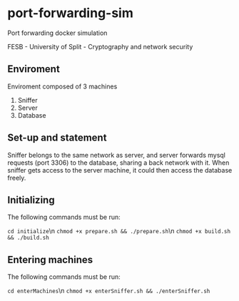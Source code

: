 # port-forwarding-sim
Port forwarding docker simulation 

FESB - University of Split - Cryptography and network security


## Enviroment

Enviroment composed of 3 machines
  1. Sniffer
  2. Server
  3. Database

## Set-up and statement

Sniffer belongs to the same network as server, and server forwards mysql requests (port 3306) to the database, sharing a back network with it.
When sniffer gets access to the server machine, it could then access the database freely.

## Initializing

The following commands must be run:

```cd initialize```\n
```chmod +x prepare.sh && ./prepare.sh```\n
```chmod +x build.sh && ./build.sh```

## Entering machines

The following commands must be run:

```cd enterMachines```\n
```chmod +x enterSniffer.sh && ./enterSniffer.sh```
